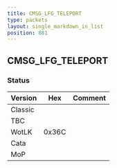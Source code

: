 ```yaml
---
title: CMSG_LFG_TELEPORT
type: packets
layout: single_markdown_in_list
position: 881
---
```


## CMSG_LFG_TELEPORT

### Status

Version    | Hex        | Comment
---------- | ---------- | ---------- 
Classic    |            |
TBC        |            |
WotLK      | 0x36C      | 
Cata       |            |
MoP        |            |